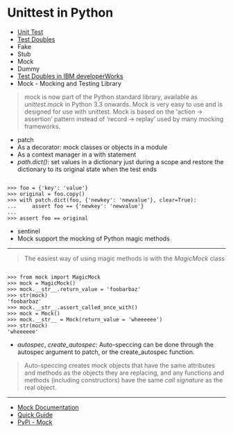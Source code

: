 # Unittest in Python
* [Unit Test](http://en.wikipedia.org/wiki/Unit_testing)
* [Test Doubles](http://xunitpatterns.com/Test%20Double.html)
 * Fake
 * Stub
 * Mock
 * Dummy
 * [Test Doubles in IBM developerWorks](http://www.ibm.com/developerworks/cn/java/j-lo-TestDoubles/)
* Mock - Mocking and Testing Library
> mock is now part of the Python standard library, available as *unittest.mock* in Python 3.3 onwards.
> Mock is very easy to use and is designed for use with unittest. Mock is based on the ‘action -> assertion’ pattern instead of ‘record -> replay’ used by many mocking frameworks.

* patch
 * As a decorator: mock classes or objects in a module
 * As a context manager in a with statement
 * *path.dict()*: set values in a dictionary just during a scope and restore the dictionary to its original state when the test ends
<pre><code>
>>> foo = {'key': 'value'}
>>> original = foo.copy()
>>> with patch.dict(foo, {'newkey': 'newvalue'}, clear=True):
...     assert foo == {'newkey': 'newvalue'}
...
>>> assert foo == original
</code></pre>
* sentinel
* Mock support the mocking of Python magic methods

---
> The easiest way of using magic methods is with the *MagicMock* class
<pre><code>
>>> from mock import MagicMock
>>> mock = MagicMock()
>>> mock.__str__.return_value = 'foobarbaz'
>>> str(mock)
'foobarbaz'
>>> mock.__str__.assert_called_once_with()
>>> mock = Mock()
>>> mock.__str__ = Mock(return_value = 'wheeeeee')
>>> str(mock)
'wheeeeee'
</code></pre>

* *autospec*, *create_autospec*: Auto-speccing can be done through the autospec argument to patch, or the create_autospec function.
>  Auto-speccing creates mock objects that have the same attributes and methods as the objects they are replacing, and any functions and methods (including constructors) have the same *call signature* as the real object.

---
* [Mock Documentation](http://www.voidspace.org.uk/python/mock/)
* [Quick Guide](http://www.voidspace.org.uk/python/mock/#quick-guide)
* [PyPi - Mock](https://pypi.python.org/pypi/mock)